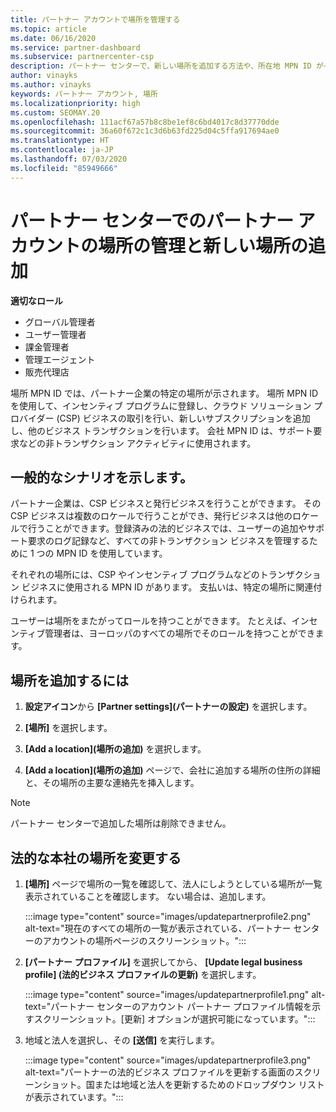```yaml
---
title: パートナー アカウントで場所を管理する
ms.topic: article
ms.date: 06/16/2020
ms.service: partner-dashboard
ms.subservice: partnercenter-csp
description: パートナー センターで、新しい場所を追加する方法や、所在地 MPN ID がインセンティブ プログラム、CSP ビジネス、サブスクリプションなどのトランザクションでどのように使用されるかについて説明します。
author: vinayks
ms.author: vinayks
keywords: パートナー アカウント, 場所
ms.localizationpriority: high
ms.custom: SEOMAY.20
ms.openlocfilehash: 111acf67a57b8c8be1ef8c6bd4017c8d37770dde
ms.sourcegitcommit: 36a60f672c1c3d6b63fd225d04c5ffa917694ae0
ms.translationtype: HT
ms.contentlocale: ja-JP
ms.lasthandoff: 07/03/2020
ms.locfileid: "85949666"
---
```

# <a name="manage-your-partner-account-locations-in-partner-center-and-add-a-new-location"></a>パートナー センターでのパートナー アカウントの場所の管理と新しい場所の追加

**適切なロール**
- グローバル管理者
- ユーザー管理者
- 課金管理者
- 管理エージェント
- 販売代理店

場所 MPN ID では、パートナー企業の特定の場所が示されます。 場所 MPN ID を使用して、インセンティブ プログラムに登録し、クラウド ソリューション プロバイダー (CSP) ビジネスの取引を行い、新しいサブスクリプションを追加し、他のビジネス トランザクションを行います。 会社 MPN ID は、サポート要求などの非トランザクション アクティビティに使用されます。

## <a name="the-following-is-a-typical-scenario"></a>一般的なシナリオを示します。

パートナー企業は、CSP ビジネスと発行ビジネスを行うことができます。 その CSP ビジネスは複数のロケールで行うことができ、発行ビジネスは他のロケールで行うことができます。登録済みの法的ビジネスでは、ユーザーの追加やサポート要求のログ記録など、すべての非トランザクション ビジネスを管理するために 1 つの MPN ID を使用しています。


それぞれの場所には、CSP やインセンティブ プログラムなどのトランザクション ビジネスに使用される MPN ID があります。 支払いは、特定の場所に関連付けられます。

ユーザーは場所をまたがってロールを持つことができます。 たとえば、インセンティブ管理者は、ヨーロッパのすべての場所でそのロールを持つことができます。

## <a name="to-add-a-location"></a>場所を追加するには

1. **設定アイコン**から **[Partner settings]\(パートナーの設定\)** を選択します。

2. **[場所]** を選択します。

3. **[Add a location]\(場所の追加\)** を選択します。  

4. **[Add a location]\(場所の追加\)** ページで、会社に追加する場所の住所の詳細と、その場所の主要な連絡先を挿入します。

> [!NOTE]
> パートナー センターで追加した場所は削除できません。

## <a name="change-legal-headquarters-location"></a>法的な本社の場所を変更する

1. **[場所]** ページで場所の一覧を確認して、法人にしようとしている場所が一覧表示されていることを確認します。 ない場合は、追加します。

   :::image type="content" source="images/updatepartnerprofile2.png" alt-text="現在のすべての場所の一覧が表示されている、パートナー センターのアカウントの場所ページのスクリーンショット。":::

2. **[パートナー プロファイル]** を選択してから、 **[Update legal business profile] (法的ビジネス プロファイルの更新)** を選択します。

   :::image type="content" source="images/updatepartnerprofile1.png" alt-text="パートナー センターのアカウント パートナー プロファイル情報を示すスクリーンショット。[更新] オプションが選択可能になっています。":::

3. 地域と法人を選択し、その **[送信]** を実行します。

   :::image type="content" source="images/updatepartnerprofile3.png" alt-text="パートナーの法的ビジネス プロファイルを更新する画面のスクリーンショット。国または地域と法人を更新するためのドロップダウン リストが表示されています。":::
